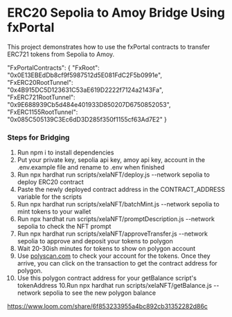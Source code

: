 # ERC20 Sepolia to Amoy Bridge Using fxPortal
This project demonstrates how to use the fxPortal contracts to transfer ERC721 tokens from Sepolia to Amoy.

"FxPortalContracts": {
      "FxRoot": "0x0E13EBEdDb8cf9f5987512d5E081FdC2F5b0991e",
      "FxERC20RootTunnel": "0x4B915DC5D123631C53aE619D2222f7124a2143Fa",
      "FxERC721RootTunnel": "0x9E688939Cb5d484e401933D850207D6750852053",
      "FxERC1155RootTunnel": "0x085C505139C3Ec6dD3D285f350f1155cf63Ad7E2"
    }

### Steps for Bridging

1. Run npm i to install dependencies
2. Put your private key, sepolia api key, amoy api key, account in the .env.example file and rename to .env when finished
3. Run npx hardhat run scripts/xelaNFT/deploy.js --network sepolia to deploy ERC20 contract
4. Paste the newly deployed contract address in the CONTRACT_ADDRESS variable for the scripts
5. Run npx hardhat run scripts/xelaNFT/batchMint.js --network sepolia to mint tokens to your wallet
6. Run npx hardhat run scripts/xelaNFT/promptDescription.js --network sepolia to check the NFT prompt
6. Run npx hardhat run scripts/xelaNFT/approveTransfer.js --network sepolia to approve and deposit your tokens to polygon
7. Wait 20-30ish minutes for tokens to show on polygon account
8. Use [polyscan.com](https://amoy.polygonscan.com/) to check your account for the tokens. Once they arrive, you can click on the transaction to get the contract address for polygon.
9. Use this polygon contract address for your getBalance script's tokenAddress
10.Run npx hardhat run scripts/xelaNFT/getBalance.js --network sepolia to see the new polygon balance

https://www.loom.com/share/6f853233955a4bc892cb31352282d86c